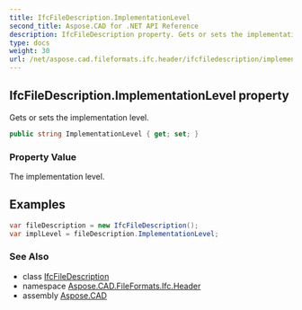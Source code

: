 ```yaml
---
title: IfcFileDescription.ImplementationLevel
second_title: Aspose.CAD for .NET API Reference
description: IfcFileDescription property. Gets or sets the implementation level
type: docs
weight: 30
url: /net/aspose.cad.fileformats.ifc.header/ifcfiledescription/implementationlevel/
---
```

## IfcFileDescription.ImplementationLevel property

Gets or sets the implementation level.

```csharp
public string ImplementationLevel { get; set; }
```

### Property Value

The implementation level.

## Examples

```csharp
var fileDescription = new IfcFileDescription();
var implLevel = fileDescription.ImplementationLevel;
```

### See Also

* class [IfcFileDescription](../)
* namespace [Aspose.CAD.FileFormats.Ifc.Header](../../../aspose.cad.fileformats.ifc.header/)
* assembly [Aspose.CAD](../../../)



